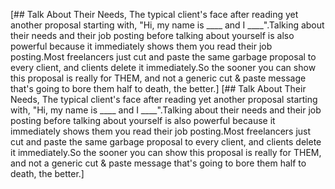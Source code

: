 [## Talk About Their Needs, The typical client's face after reading yet another proposal starting with, "Hi, my name is ____ and I ____".Talking about their needs and their job posting before talking about yourself is also powerful because it immediately shows them you read their job posting.Most freelancers just cut and paste the same garbage proposal to every client, and clients delete it immediately.So the sooner you can show this proposal is really for THEM, and not a generic cut & paste message that's going to bore them half to death, the better.]
[## Talk About Their Needs, The typical client's face after reading yet another proposal starting with, "Hi, my name is ____ and I ____".Talking about their needs and their job posting before talking about yourself is also powerful because it immediately shows them you read their job posting.Most freelancers just cut and paste the same garbage proposal to every client, and clients delete it immediately.So the sooner you can show this proposal is really for THEM, and not a generic cut & paste message that's going to bore them half to death, the better.]
